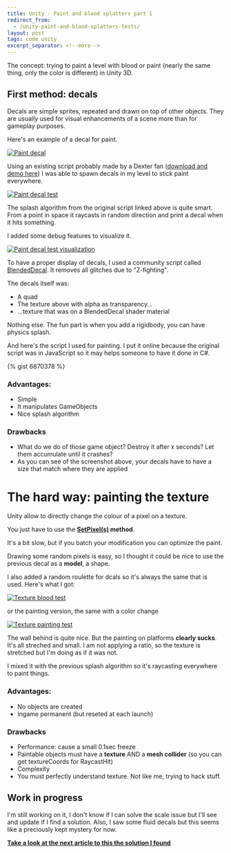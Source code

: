 ```yaml
---
title: Unity - Paint and blood splatters part 1
redirect_from:
  - /unity-paint-and-blood-splatters-tests/
layout: post
tags: code unity
excerpt_separator: <!--more-->
---
```


The concept: trying to paint a level with blood or paint (nearly the same thing, only the color is different) in Unity 3D.

<!--more-->

## First method: decals

Decals are simple sprites, repeated and drawn on top of other objects. They are usually used for visual enhancements of a scene more than for gameplay purposes.

Here's an example of a decal for paint.

[  ![Paint decal][url_img_decal_paint]  ][url_img_decal_paint]

Using an existing script probably made by a Dexter fan ([download and demo here](http://forum.unity3d.com/threads/2562-blood-splatter)) I was able to spawn decals in my level to stick paint everywhere.

[  ![Paint decal test][url_img_decal_paint_test]  ][url_img_decal_paint_test]

The splash algorithm from the original script linked above is quite smart. From a point in space it raycasts in random direction and print a decal when it hits something.

I added some debug features to visualize it.

[  ![Paint decal test visualization][url_img_decal_paint_test_vizualize]  ][url_img_decal_paint_test_vizualize]

To have a proper display of decals, I used a community script called [BlendedDecal](http://wiki.unity3d.com/index.php/BlendedDecal). It removes all glitches due to "Z-fighting".

The decals itself was:

- A quad
- The texture above with alpha as transparency...
- ...texture that was on a BlendedDecal shader material

Nothing else. The fun part is when you add a rigidbody, you can have physics splash.

And here's the script I used for painting. I put it online because the original script was in JavaScript so it may helps someone to have it done in C#.

{% gist 6870378 %}

### Advantages:

- Simple
- It manipulates GameObjects
- Nice splash algorithm

### Drawbacks

- What do we do of those game object? Destroy it after x seconds? Let them accumulate until it crashes?
- As you can see of the screenshot above, your decals have to have a size that match where they are applied

# The hard way: painting the texture

Unity allow to directly change the colour of a pixel on a texture.

You just have to use the **[SetPixel(s)](http://docs.unity3d.com/Documentation/ScriptReference/Texture2D.SetPixel.html) method**.

It's a bit slow, but if you batch your modification you can optimize the paint.

Drawing some random pixels is easy, so I thought it could be nice to use the previous decal as a **model**, a shape.

I also added a random roulette for dcals so it's always the same that is used. Here's what I got:

[  ![Texture blood test][url_img_texture_dexter]  ][url_img_texture_dexter]

or the painting version, the same with a color change

[  ![Texture painting test][url_img_texture_colors]  ][url_img_texture_colors]

The wall behind is quite nice.
But the painting on platforms **clearly sucks**. It's all streched and small. I am not applying a ratio, so the texture is stretched but I'm doing as if it was not.

I mixed it with the previous splash algorithm so it's raycasting everywhere to paint things.

### Advantages:

- No objects are created
- Ingame permanent (but reseted at each launch)

### Drawbacks

- Performance: cause a small 0.1sec freeze
- Paintable objects must have a **texture** AND a **mesh collider** (so you can get textureCoords for RaycastHit)
- Complexity
- You must perfectly understand texture. Not like me, trying to hack stuff.

## Work in progress

I'm still working on it, I don't know if I can solve the scale issue but I'll see and update if I find a solution.
Also, I saw some fluid decals but this seems like a preciously kept mystery for now.

**[Take a look at the next article to this the solution I found](http://dmayance.com/unity-paint-part-2/)**

[url_img_decal_paint]: {{site.url}}/static/content/posts/2013-10-08/paint.png

[url_img_decal_paint_test]: {{site.url}}/static/content/posts/2013-10-08/paint_test.png

[url_img_decal_paint_test_vizualize]: {{site.url}}/static/content/posts/2013-10-08/paint_test_visualize.png

[url_img_texture_dexter]: {{site.url}}/static/content/posts/2013-10-08/dexter.png

[url_img_texture_colors]: {{site.url}}/static/content/posts/2013-10-08/colours.png

[url_img_decal_paint_test_vizualize]: {{site.url}}/static/content/posts/2013-10-08/paint_test_visualize.png
